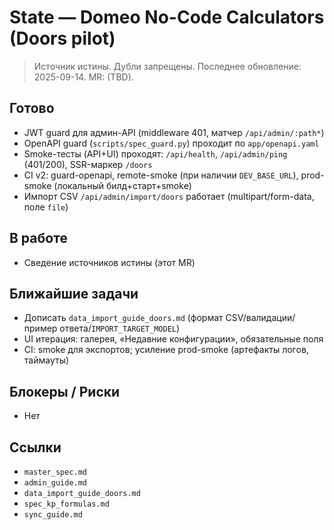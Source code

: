 # State — Domeo No-Code Calculators (Doors pilot)

> Источник истины. Дубли запрещены. Последнее обновление: 2025-09-14. MR: (TBD).

## Готово
- JWT guard для админ-API (middleware 401, матчер `/api/admin/:path*`)
- OpenAPI guard (`scripts/spec_guard.py`) проходит по `app/openapi.yaml`
- Smoke-тесты (API+UI) проходят: `/api/health`, `/api/admin/ping` (401/200), SSR-маркер `/doors`
- CI v2: guard-openapi, remote-smoke (при наличии `DEV_BASE_URL`), prod-smoke (локальный билд+старт+smoke)
- Импорт CSV `/api/admin/import/doors` работает (multipart/form-data, поле `file`)

## В работе
- Сведение источников истины (этот MR)

## Ближайшие задачи
- Дописать `data_import_guide_doors.md` (формат CSV/валидации/пример ответа/`IMPORT_TARGET_MODEL`)
- UI итерация: галерея, «Недавние конфигурации», обязательные поля
- CI: smoke для экспортов; усиление prod-smoke (артефакты логов, таймауты)

## Блокеры / Риски
- Нет

## Ссылки
- `master_spec.md`
- `admin_guide.md`
- `data_import_guide_doors.md`
- `spec_kp_formulas.md`
- `sync_guide.md`
